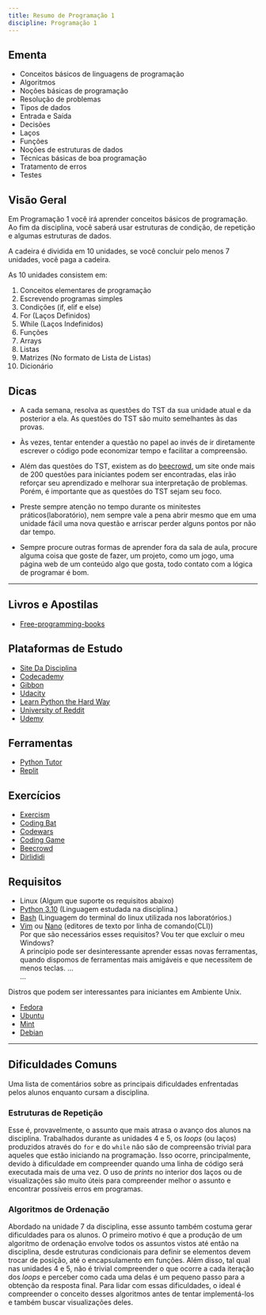 ```yaml
---
title: Resumo de Programação 1
discipline: Programação 1
---
```

## Ementa

- Conceitos básicos de linguagens de programação
- Algoritmos
- Noções básicas de programação
- Resolução de problemas
- Tipos de dados
- Entrada e Saída
- Decisões 
- Laços
- Funções
- Noções de estruturas de dados
- Técnicas básicas de boa programação
- Tratamento de erros
- Testes

## Visão Geral

Em Programação 1 você irá aprender conceitos básicos de programação. Ao fim da disciplina, você saberá usar estruturas de condição, de repetição e algumas estruturas de dados.

A cadeira é dividida em 10 unidades, se você concluir pelo menos 7 unidades, você paga a cadeira.

As 10 unidades consistem em:

1. Conceitos elementares de programação
2. Escrevendo programas simples
3. Condições (if, elif e else)
4. For (Laços Definidos)
5. While (Laços Indefinidos)
6. Funções
7. Arrays
8. Listas
9. Matrizes (No formato de Lista de Listas)
10. Dicionário

## Dicas

- A cada semana, resolva as questões do TST da sua unidade atual e da posterior a ela. As questões do TST são muito semelhantes às das provas.

- Às vezes, tentar entender a questão no papel ao invés de ir diretamente escrever o código pode economizar tempo e facilitar a compreensão.

- Além das questões do TST, existem as do [beecrowd](https://www.urionlinejudge.com.br/judge/pt/login), um site onde mais de 200 questões para iniciantes podem ser encontradas, elas irão reforçar seu aprendizado e melhorar sua interpretação de problemas. Porém, é importante que as questões do TST sejam seu foco.

- Preste sempre atenção no tempo durante os minitestes práticos(laboratório), nem sempre vale a pena abrir mesmo que em uma unidade fácil uma nova questão e arriscar perder alguns pontos por não dar tempo.

- Sempre procure outras formas de aprender fora da sala de aula, procure alguma coisa que goste de fazer, um projeto, como um jogo, uma página web de um conteúdo algo que gosta, todo contato com a lógica de programar é bom.

---
## Livros e Apostilas

- [Free-programming-books](https://github.com/EbookFoundation/free-programming-books/blob/master/free-programming-books-pt_BR.md#python)

## Plataformas de Estudo

- [Site Da Disciplina](https://p1ufcg.github.io/22.1/)
- [Codecademy](http://www.codecademy.com/)
- [Gibbon](https://gibbon.co/topics/programming)
- [Udacity](https://br.udacity.com)
- [Learn Python the Hard Way](http://learnpythonthehardway.org/book/)
- [University of Reddit](http://ureddit.com/category/23442/computer-science)
- [Udemy](https://www.udemy.com/pt/)


## Ferramentas

- [Python Tutor](http://www.pythontutor.com/visualize.html#mode=edit)
- [Replit](https://replit.com/languages/python3)

## Exercícios

- [Exercism](https://exercism.io/)
- [Coding Bat](https://codingbat.com/python)
- [Codewars](https://www.codewars.com/)
- [Coding Game](https://www.codingame.com/)
- [Beecrowd](https://www.beecrowd.com.br/judge/en/login)
- [Dirlididi](http://dirlididi.com/client/index.html#)

## Requisitos 

- Linux (Algum que suporte os requisitos abaixo)
- [Python 3.10](https://www.python.org/) (Linguagem estudada na disciplina.)
- [Bash](https://www.gnu.org/software/bash/) (Linguagem do terminal do linux utilizada nos laboratórios.)
- [Vim](https://www.vim.org/) ou [Nano](https://www.nano-editor.org/) (editores de texto por linha de comando(CLI))   
Por que são necessários esses requisitos? Vou ter que excluir o meu Windows?   
A princípio pode ser desinteressante aprender essas novas ferramentas, quando dispomos de ferramentas mais amigáveis e que necessitem de menos teclas.
...   
...   

Distros que podem ser interessantes para iniciantes em Ambiente Unix.
- [Fedora](https://getfedora.org/pt_BR/)
- [Ubuntu](https://ubuntu.com/download)
- [Mint](https://linuxmint.com/)
- [Debian](https://www.debian.org/index.pt.html)

---
## Dificuldades Comuns

Uma lista de comentários sobre as principais dificuldades enfrentadas pelos alunos enquanto cursam a disciplina.

### Estruturas de Repetição
Esse é, provavelmente, o assunto que mais atrasa o avanço dos alunos na disciplina. Trabalhados durante as unidades 4 e 5, os *loops* (ou laços) produzidos através do `for` e do `while` não são de compreensão trivial para aqueles que estão iniciando na programação. Isso ocorre, principalmente, devido à dificuldade em compreender quando uma linha de código será executada mais de uma vez. O uso de *prints* no interior dos laços ou de visualizações são muito úteis para compreender melhor o assunto e encontrar possíveis erros em programas.

### Algoritmos de Ordenação
Abordado na unidade 7 da disciplina, esse assunto também costuma gerar dificuldades para os alunos. O primeiro motivo é que a produção de um algoritmo de ordenação envolve todos os assuntos vistos até então na disciplina, desde estruturas condicionais para definir se elementos devem trocar de posição, até o encapsulamento em funções. Além disso, tal qual nas unidades 4 e 5, não é trivial compreender o que ocorre a cada iteração dos *loops* e perceber como cada uma delas é um pequeno passo para a obtenção da resposta final. Para lidar com essas dificuldades, o ideal é compreender o conceito desses algoritmos antes de tentar implementá-los e também buscar visualizações deles.

